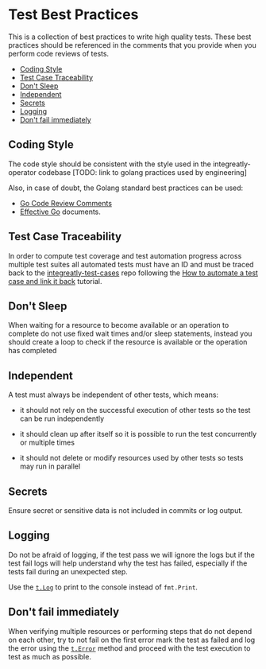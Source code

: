 # Test Best Practices

This is a collection of best practices to write high quality tests. These best practices should be referenced in the comments that you provide when you perform code reviews of tests.

- [Coding Style](#coding-style)
- [Test Case Traceability](#test-case-traceability)
- [Don't Sleep](#dont-sleep)
- [Independent](#independent)
- [Secrets](#secrets)
- [Logging](#logging)
- [Don't fail immediately](#dont-fail-immediately)

## Coding Style

The code style should be consistent with the style used in the integreatly-operator codebase [TODO: link to golang practices used by engineering]

Also, in case of doubt, the Golang standard best practices can be used:

- [Go Code Review Comments](https://github.com/golang/go/wiki/CodeReviewComments)
- [Effective Go](https://golang.org/doc/effective_go.html) documents.

## Test Case Traceability

In order to compute test coverage and test automation progress across multiple test suites all automated tests must have an ID and must be traced back to the [integreatly-test-cases](https://gitlab.cee.redhat.com/integreatly-qe/integreatly-test-cases) repo following the [How to automate a test case and link it back](https://gitlab.cee.redhat.com/integreatly-qe/integreatly-test-cases#how-to-automate-a-test-case-and-link-it-back) tutorial.

## Don't Sleep

When waiting for a resource to become available or an operation to complete do not use fixed wait times and/or sleep statements, instead you should create a loop to check if the resource is available or the operation has completed

## Independent

A test must always be independent of other tests, which means:

- it should not rely on the successful execution of other tests so the test can be run independently

- it should clean up after itself so it is possible to run the test concurrently or multiple times

- it should not delete or modify resources used by other tests so tests may run in parallel

## Secrets

Ensure secret or sensitive data is not included in commits or log output.

## Logging

Do not be afraid of logging, if the test pass we will ignore the logs but if the test fail logs will help understand why the test has failed, especially if the tests fail during an unexpected step.

Use the [`t.Log`](https://golang.org/pkg/testing/#B.Log) to print to the console instead of `fmt.Print`.

## Don't fail immediately

When verifying multiple resources or performing steps that do not depend on each other, try to not fail on the first error mark the test as failed and log the error using the [`t.Error`](https://golang.org/pkg/testing/#B.Error) method and proceed with the test execution to test as much as possible.
